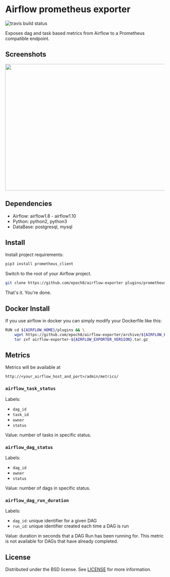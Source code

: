 # Airflow prometheus exporter

![travis build status](https://travis-ci.org/epoch8/airflow-exporter.svg?branch=master)

Exposes dag and task based metrics from Airflow to a Prometheus compatible endpoint.

## Screenshots

<img src="https://epoch8.github.io/media/2018/08/03/monitoring-airflow-with-prometheus/metrics_screenshot.png" height="400" width="600"/>

## Dependencies

* Airflow: airflow1.8 - airflow1.10
* Python: python2, python3
* DataBase: postgresql, mysql

## Install

Install project requirements:

```sh
pip3 install prometheus_client
```

Switch to the root of your Airflow project.

```sh
git clone https://github.com/epoch8/airflow-exporter plugins/prometheus_exporter
```

That's it. You're done.

## Docker Install

If you use airflow in docker you can simply modify your Dockerfile like this:

```sh
RUN cd ${AIRFLOW_HOME}/plugins && \
    wget https://github.com/epoch8/airflow-exporter/archive/${AIRFLOW_EXPORTER_VERSION}.tar.gz -O airflow-exporter-${AIRFLOW_EXPORTER_VERSION}.tar.gz && \
    tar zxf airflow-exporter-${AIRFLOW_EXPORTER_VERSION}.tar.gz
```

## Metrics

Metrics will be available at 

```
http://<your_airflow_host_and_port>/admin/metrics/
```

### `airflow_task_status`

Labels:

* `dag_id`
* `task_id`
* `owner`
* `status`

Value: number of tasks in specific status.

### `airflow_dag_status`

Labels:

* `dag_id`
* `owner`
* `status`

Value: number of dags in specific status.

### `airflow_dag_run_duration`

Labels:

* `dag_id`: unique identifier for a given DAG
* `run_id`: unique identifier created each time a DAG is run

Value: duration in seconds that a DAG Run has been running for. This metric is not available for DAGs that have already completed.

## License

Distributed under the BSD license. See [LICENSE](LICENSE) for more
information.
